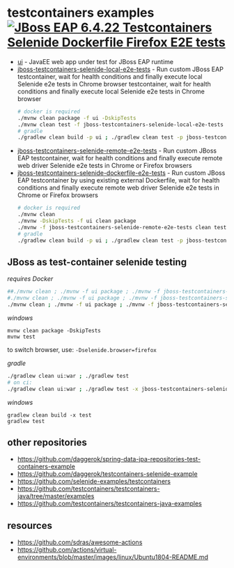 # testcontainers examples [![JBoss EAP 6.4.22 Testcontainers Selenide Dockerfile Firefox E2E tests](https://github.com/daggerok/testcontainers-examples/workflows/JBoss%20EAP%206.4.22%20Testcontainers%20Selenide%20Dockerfile%20Firefox%20E2E%20tests/badge.svg)](https://github.com/daggerok/testcontainers-examples/actions)

* [ui](ui) - JavaEE web app under test for JBoss EAP runtime
* [jboss-testcontainers-selenide-local-e2e-tests](jboss-testcontainers-selenide-local-e2e-tests) - Run custom JBoss EAP testcontainer, wait for health conditions and finally execute local Selenide e2e tests in Chrome browser
  testcontainer, wait for health conditions and finally execute local Selenide e2e tests in Chrome browser
  ```bash
  # docker is required
  ./mvnw clean package -f ui -DskipTests
  ./mvnw clean test -f jboss-testcontainers-selenide-local-e2e-tests
  # gradle
  ./gradlew clean build -p ui ; ./gradlew clean test -p jboss-testcontainers-selenide-local-e2e-tests
  ```
* [jboss-testcontainers-selenide-remote-e2e-tests](jboss-testcontainers-selenide-remote-e2e-tests) - Run custom JBoss
  EAP testcontainer, wait for health conditions and finally execute remote web driver Selenide e2e tests in Chrome or
  Firefox browsers
* [jboss-testcontainers-selenide-dockerfile-e2e-tests](jboss-testcontainers-selenide-dockerfile-e2e-tests) - Run custom
  JBoss EAP testcontainer by using existing external Dockerfile, wait for health conditions and finally execute remote
  web driver Selenide e2e tests in Chrome or Firefox browsers
  ```bash
  # docker is required
  ./mvnw clean
  ./mvnw -DskipTests -f ui clean package
  ./mvnw -f jboss-testcontainers-selenide-remote-e2e-tests clean test
  # gradle
  ./gradlew clean build -p ui ; ./gradlew clean test -p jboss-testcontainers-selenide-dockerfile-e2e-tests
  ```

## JBoss as test-container selenide testing

_requires Docker_

```bash
##./mvnw clean ; ./mvnw -f ui package ; ./mvnw -f jboss-testcontainers-selenide-local-e2e-tests clean test
#./mvnw clean ; ./mvnw -f ui package ; ./mvnw -f jboss-testcontainers-selenide-remote-e2e-tests clean test
./mvnw clean ; ./mvnw -f ui package ; ./mvnw -f jboss-testcontainers-selenide-dockerfile-e2e-tests clean test
```

_windows_

```batch
mvnw clean package -DskipTests
mvnw test
```

to switch browser, use: `-Dselenide.browser=firefox`

_gradle_

```bash
./gradlew clean ui:war ; ./gradlew test
# on ci:
./gradlew clean ui:war ; ./gradlew test -x jboss-testcontainers-selenide-local-e2e-tests:test
```

_windows_

```batch
gradlew clean build -x test
gradlew test
```

## other repositories

* https://github.com/daggerok/spring-data-jpa-repositories-test-containers-example
* https://github.com/daggerok/testcontainers-selenide-example
* https://github.com/selenide-examples/testcontainers
* https://github.com/testcontainers/testcontainers-java/tree/master/examples
* https://github.com/testcontainers/testcontainers-java-examples

## resources

* https://github.com/sdras/awesome-actions
* https://github.com/actions/virtual-environments/blob/master/images/linux/Ubuntu1804-README.md
